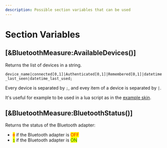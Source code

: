 ```yaml
---
description: Possible section variables that can be used
---
```


# Section Variables

## \[\&BluetoothMeasure:AvailableDevices()]

Returns the list of devices in a string.

`device_name|connected[0,1]|Authenticated[0,1]|Remembered[0,1]|datetime_last_seen|datetime_last_used;`

Every device is separated by `;`, and evey item of a device is separated by `|`.

It's useful for example to be used in a lua script as in the [example skin](https://github.com/66Bunz/Rainmeter-Bluetooth-Plugin/tree/main/Bluetooth-Example-Skin).

## \[\&BluetoothMeasure:BluetoothStatus()]

Returns the status of the Bluetooth adapter:

* <mark style="color:red;">`0`</mark> if the Bluetooth adapter is <mark style="color:red;">OFF</mark>
* <mark style="color:green;">`1`</mark> if the Bluetooth adapter is <mark style="color:green;">ON</mark>
